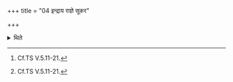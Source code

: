 +++
title = "04 इन्द्राय राज्ञे सूकर"

+++

<details><summary>थिते</summary>

4. Eleven groups of ten (animals) (mentioned in the sections beginning with) indrāya rājñe sūkaraḥ[^1] (a swine for Indra, the king) are to be seized.[^1]   

[^1]: Cf.TS V.5.11-21.  

[^2]: Cf. TB III.9.2.4; ŚB XIII.2.5.4. 
</details>
